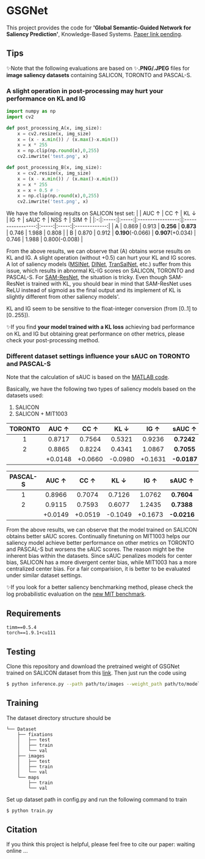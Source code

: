 # GSGNet
This project provides the code for **'Global Semantic-Guided Network for Saliency Prediction'**, Knowledge-Based Systems. [Paper link pending]().

## Tips
✨Note that the following evaluations are based on ✨**.PNG/.JPEG** files for **image saliency datasets** containing SALICON, TORONTO and PASCAL-S.
### A slight operation in post-processing may hurt your performance on KL and IG
```python
import numpy as np
import cv2

def post_processing_A(x, img_size):
    x = cv2.resize(x, img_size)
    x = (x - x.min()) / (x.max()-x.min())
    x = x * 255
    x = np.clip(np.round(x),0,255)
    cv2.imwrite('test.png', x)

def post_processing_B(x, img_size):
    x = cv2.resize(x, img_size)
    x = (x - x.min()) / (x.max()-x.min())
    x = x * 255
    x = x + 0.5 # ✨
    x = np.clip(np.round(x),0,255)
    cv2.imwrite('test.png', x)

```

We have the following results on SALICON test set:
|   |   AUC ↑  |   CC ↑ |         KL ↓       |         IG ↑       |  sAUC ↑ |  NSS ↑  |      SIM ↑     |
|:-:|:-----:|:-----:|:-----------------:|:-----------------:|:-----:|:-----:|:-------------:|
| A | 0.869 | 0.913 |     **0.256**     |     **0.873**     | 0.746 | 1.988 |     0.808     |
| B | 0.870 | 0.912 | **0.190**(-0.066) | **0.907**(+0.034) | 0.746 | 1.988 | 0.800(-0.008) |

From the above results, we can observe that (A) obtains worse results on KL and IG. 
A slight operation (without +0.5) can hurt your KL and IG scores.
A lot of saliency models ([MSINet](https://github.com/alexanderkroner/saliency), [DINet](https://github.com/ysyscool/DINet), [TranSalNet](https://github.com/LJOVO/TranSalNet), etc.) suffer from this issue, which results in abnormal KL-IG scores on SALICON, TORONTO and PASCAL-S.
For [SAM-ResNet](https://github.com/marcellacornia/sam), the situation is tricky. 
Even though SAM-ResNet is trained with KL, you should bear in mind that SAM-ResNet uses ReLU instead of sigmoid as the final output and its implement of KL is slightly different from other saliency models'.

KL and IG seem to be sensitive to the float-integer conversion (from [0..1] to [0..255]). 


✨If you find **your model trained with a KL loss** achieving bad performance on KL and IG but obtaining great performance on other metrics, please check your post-processing method.

### Different dataset settings influence your sAUC on TORONTO and PASCAL-S
Note that the calculation of sAUC is based on the [MATLAB code](https://github.com/cvzoya/saliency/tree/master/code_forMetrics).

Basically, we have the following two types of saliency models based on the datasets used:
1. SALICON
2. SALICON + MIT1003

|  TORONTO |  AUC ↑  |   CC ↑ |         KL ↓       |         IG ↑       |  sAUC ↑ |  NSS ↑  |      SIM ↑     |
|:--------:|:------:|:------:|:------:|:------:|:------:|:------:|:------:|
|     1    | 0.8717 |  0.7564 | 0.5321 | 0.9236 | **0.7242** | 2.1556 | 0.6255 |
|     2    | 0.8865 | 0.8224 | 0.4341 | 1.0867 | **0.7055** |  2.4265 | 0.6738 |
|          | +0.0148 | +0.0660  | -0.0980  | +0.1631 | **-0.0187** | +0.2709 | +0.0483 |

| PASCAL-S |  AUC ↑  |   CC ↑ |         KL ↓       |         IG ↑       |  sAUC ↑ |  NSS ↑  |      SIM ↑     |
|:--------:|:------:|:------:|:------:|:------:|:------:|:------:|:------:|
|     1    | 0.8966 | 0.7074 | 0.7126 | 1.0762 | **0.7604** | 2.3549 | 0.5519 |
|     2    | 0.9115 | 0.7593 | 0.6077 | 1.2435 | **0.7388** | 2.6164 | 0.6074 |
|          | +0.0149 | +0.0519 | -0.1049 | +0.1673 | **-0.0216** | +0.2615 | +0.0555 |

From the above results, we can observe that the model trained on SALICON obtains better sAUC scores.  Continually finetuning on MIT1003 helps our saliency model achieve better performance on other metrics on TORONTO and PASCAL-S but worsens the sAUC scores. 
The reason might be the inherent bias within the datasets.
Since sAUC penalizes models for center bias, SALICON has a more divergent center bias, while MIT1003 has a more centralized center bias.
For a fair comparision, it is better to be evaluated under similar dataset settings.

✨If you look for a better saliency benchmarking method, please check the log probabilistic evaluation on the [new MIT benchmark](https://saliency.tuebingen.ai/).


## Requirements
```
timm==0.5.4
torch==1.9.1+cu111
```


## Testing
Clone this repository and download the pretrained weight of GSGNet trained on SALICON dataset from this [link](https://github.com/oraclefina/GSGNet/releases/tag/v1.0.0). 
Then just run the code using 
```bash
$ python inference.py --path path/to/images --weight_path path/to/model --format format/of/images
```

## Training

The dataset directory structure should be 
```
└── Dataset  
    ├── fixations
    │   ├── test
    │   ├── train
    │   └── val
    ├── images
    │   ├── test
    │   ├── train
    │   └── val
    └── maps
        ├── train
        └── val
```
Set up dataset path in config.py and run the following command to train 

```bash
$ python train.py 
```

## Citation
If you think this project is helpful, please feel free to cite our paper:
waiting online ...
        
